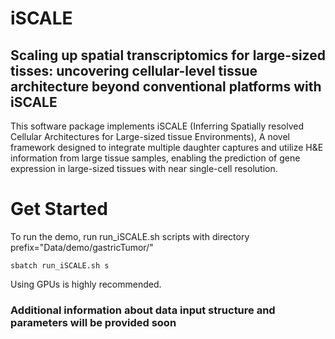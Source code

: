 # iSCALE
## Scaling up spatial transcriptomics for large-sized tisses: uncovering cellular-level tissue architecture beyond conventional platforms with iSCALE

This software package implements iSCALE
(Inferring Spatially resolved Cellular Architectures for Large-sized tissue Environments),
A novel framework designed to integrate multiple daughter captures and utilize H&E information from large tissue samples, enabling the prediction of gene expression in large-sized tissues with near single-cell resolution.


# Get Started

To run the demo, run run_iSCALE.sh scripts with directory prefix="Data/demo/gastricTumor/"  

```
sbatch run_iSCALE.sh s
```

Using GPUs is highly recommended.

### Additional information about data input structure and parameters will be provided soon

